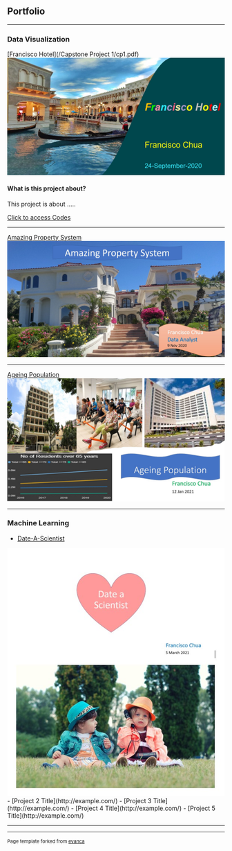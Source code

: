 ## Portfolio

---

### Data Visualization 

[Francisco Hotel](/Capstone Project 1/cp1.pdf)
<img src="images/Capstone Project 1.jpg?raw=true"/>

[comment]: <> (Testcomment)

#### What is this project about?
This project is about .....

[Click to access Codes](https://github.com/Francisco5456/franciscochua.github.io/tree/master/Capstone%20Project%201)

---
[Amazing Property System](/pdf/sample_presentation.pdf)
<img src="images/Capstone Project 2.jpg?raw=true"/>

---
[Ageing Population](http://example.com/)
<img src="images/Capstone Project 3.jpg?raw=true"/>

---

### Machine Learning

- [Date-A-Scientist](http://example.com/)
<img src="images/Capstone Project 4.jpg?raw=true"/>
- [Project 2 Title](http://example.com/)
- [Project 3 Title](http://example.com/)
- [Project 4 Title](http://example.com/)
- [Project 5 Title](http://example.com/)

---




---
<p style="font-size:11px">Page template forked from <a href="https://github.com/evanca/quick-portfolio">evanca</a></p>
<!-- Remove above link if you don't want to attibute -->
